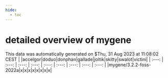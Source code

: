 ```yaml
---
hide:
  - toc
---
```


detailed overview of mygene
===========================


This data was automatically generated on $Thu, 31 Aug 2023 at 11:08:02 CEST
| |accelgor|doduo|donphan|gallade|joltik|skitty|swalot|victini|
| :---: | :---: | :---: | :---: | :---: | :---: | :---: | :---: | :---: |
|mygene/3.2.2-foss-2022a|x|x|x|x|x|x|x|x|

